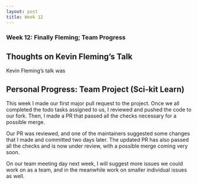 ```yaml
---
layout: post
title: Week 12
---
```


### Week 12: Finally Fleming; Team Progress

## Thoughts on Kevin Fleming’s Talk

Kevin Fleming’s talk was 


## Personal Progress: Team Project (Sci-kit Learn)

This week I made our first major pull request to the project. Once we all completed the todo tasks assigned to us, I reviewed and pushed the code to our fork. Then, I made a PR that passed all the checks necessary for a possible merge. 

Our PR was reviewed, and one of the maintainers suggested some changes that I made and committed two days later. The updated PR has also passed all the checks and is now under review, with a possible merge coming very soon. 

On our team meeting day next week, I will suggest more issues we could work on as a team, and in the meanwhile work on smaller individual issues as well. 

